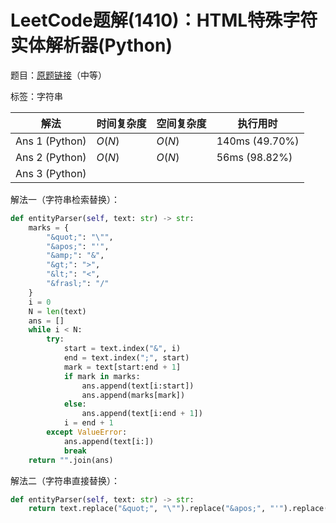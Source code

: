 # LeetCode题解(1410)：HTML特殊字符实体解析器(Python)

题目：[原题链接](https://leetcode-cn.com/problems/html-entity-parser/)（中等）

标签：字符串

| 解法           | 时间复杂度 | 空间复杂度 | 执行用时       |
| -------------- | ---------- | ---------- | -------------- |
| Ans 1 (Python) | $O(N)$     | $O(N)$     | 140ms (49.70%) |
| Ans 2 (Python) | $O(N)$     | $O(N)$     | 56ms (98.82%)  |
| Ans 3 (Python) |            |            |                |

解法一（字符串检索替换）：

```python
def entityParser(self, text: str) -> str:
    marks = {
        "&quot;": "\"",
        "&apos;": "'",
        "&amp;": "&",
        "&gt;": ">",
        "&lt;": "<",
        "&frasl;": "/"
    }
    i = 0
    N = len(text)
    ans = []
    while i < N:
        try:
            start = text.index("&", i)
            end = text.index(";", start)
            mark = text[start:end + 1]
            if mark in marks:
                ans.append(text[i:start])
                ans.append(marks[mark])
            else:
                ans.append(text[i:end + 1])
            i = end + 1
        except ValueError:
            ans.append(text[i:])
            break
    return "".join(ans)
```

解法二（字符串直接替换）：

```python
def entityParser(self, text: str) -> str:
    return text.replace("&quot;", "\"").replace("&apos;", "'").replace("&gt;", ">").replace("&lt;", "<").replace("&frasl;", "/").replace("&amp;", "&")
```